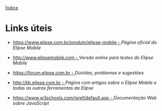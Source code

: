 [Índice](README.md#manual-elipse-mobile)

# Links úteis

- [https://www.elipse.com.br/produto/elipse-mobile  -  ](https://www.elipse.com.br/produto/elipse-mobile/) *Página oficial do Elipse Mobile*

- [http://www.elipsemobile.com  -  ](http://www.elipsemobile.com/) *Versão online para testes do Elipse Mobile*

- [https://forum.elipse.com.br  -  ](https://forum.elipse.com.br/c/elipse-mobile) *Dúvidas, problemas e sugestões*

- [http://kb.elipse.com.br  -  ](http://kb.elipse.com.br/pt-br/categories/Portugu%C3%AAs/Elipse+Mobile/) *Página com artigos sobre o Elipse Mobile e todas as outras ferramentas da Elipse*

- [https://www.w3schools.com/jsref/default.asp  -  ](https://www.w3schools.com/jsref/default.asp) *Documentação Web sobre JavaScript*
